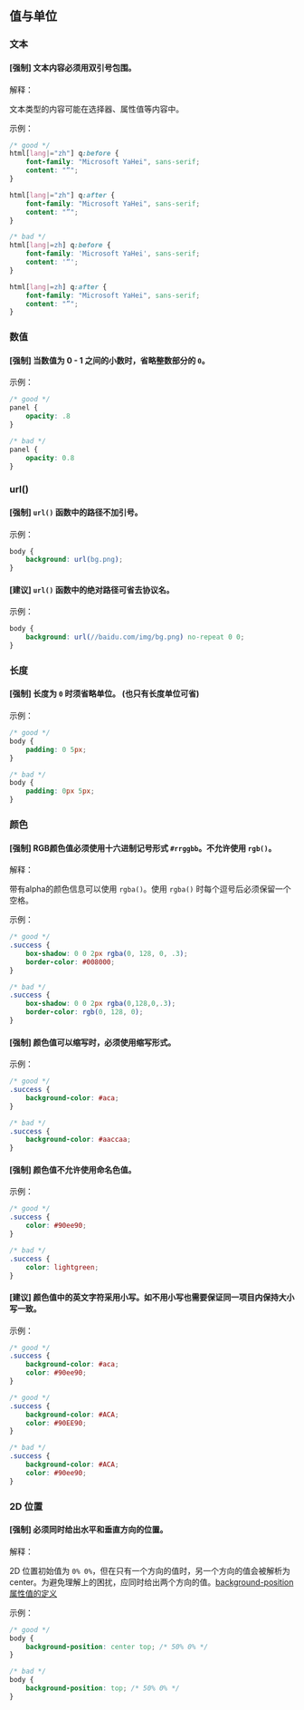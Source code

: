 ## 值与单位

### 文本

#### [强制] 文本内容必须用双引号包围。

解释：

文本类型的内容可能在选择器、属性值等内容中。


示例：

```css
/* good */
html[lang|="zh"] q:before {
    font-family: "Microsoft YaHei", sans-serif;
    content: "“";
}

html[lang|="zh"] q:after {
    font-family: "Microsoft YaHei", sans-serif;
    content: "”";
}

/* bad */
html[lang|=zh] q:before {
    font-family: 'Microsoft YaHei', sans-serif;
    content: '“';
}

html[lang|=zh] q:after {
    font-family: "Microsoft YaHei", sans-serif;
    content: "”";
}
```

### 数值

#### [强制] 当数值为 0 - 1 之间的小数时，省略整数部分的 `0`。

示例：

```css
/* good */
panel {
    opacity: .8
}

/* bad */
panel {
    opacity: 0.8
}
```

### url()

#### [强制] `url()` 函数中的路径不加引号。

示例：

```css
body {
    background: url(bg.png);
}
```


#### [建议] `url()` 函数中的绝对路径可省去协议名。


示例：

```css
body {
    background: url(//baidu.com/img/bg.png) no-repeat 0 0;
}
```


### 长度

#### [强制] 长度为 `0` 时须省略单位。 (也只有长度单位可省)

示例：

```css
/* good */
body {
    padding: 0 5px;
}

/* bad */
body {
    padding: 0px 5px;
}
```


### 颜色

#### [强制] RGB颜色值必须使用十六进制记号形式 `#rrggbb`。不允许使用 `rgb()`。 

解释：

带有alpha的颜色信息可以使用 `rgba()`。使用 `rgba()` 时每个逗号后必须保留一个空格。


示例：

```css
/* good */
.success {
    box-shadow: 0 0 2px rgba(0, 128, 0, .3);
    border-color: #008000;
}

/* bad */
.success {
    box-shadow: 0 0 2px rgba(0,128,0,.3);
    border-color: rgb(0, 128, 0);
}
```

#### [强制] 颜色值可以缩写时，必须使用缩写形式。

示例：

```css
/* good */
.success {
    background-color: #aca;
}

/* bad */
.success {
    background-color: #aaccaa;
}
```

#### [强制] 颜色值不允许使用命名色值。

示例：

```css
/* good */
.success {
    color: #90ee90;
}

/* bad */
.success {
    color: lightgreen;
}
```

#### [建议] 颜色值中的英文字符采用小写。如不用小写也需要保证同一项目内保持大小写一致。


示例：

```css
/* good */
.success {
    background-color: #aca;
    color: #90ee90;
}

/* good */
.success {
    background-color: #ACA;
    color: #90EE90;
}

/* bad */
.success {
    background-color: #ACA;
    color: #90ee90;
}
```


### 2D 位置

#### [强制] 必须同时给出水平和垂直方向的位置。

解释：

2D 位置初始值为 `0% 0%`，但在只有一个方向的值时，另一个方向的值会被解析为 center。为避免理解上的困扰，应同时给出两个方向的值。[background-position属性值的定义](http://www.w3.org/TR/CSS21/colors.html#propdef-background-position)


示例：

```css
/* good */
body {
    background-position: center top; /* 50% 0% */
}

/* bad */
body {
    background-position: top; /* 50% 0% */
}
```


